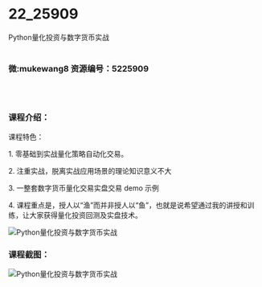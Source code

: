 # 22_25909
Python量化投资与数字货币实战
<br/></br>
<h3>微:mukewang8 资源编号：5225909</h3>
<br/></br>
<h3>课程介绍：</h3>
<p>课程特色：</p>
<p>1. 零基础到实战量化策略自动化交易。</p>
<p>2. 注重实战，脱离实战应用场景的理论知识意义不大</p>
<p>3. 一整套<a title="查看与 数字货币 相关的文章" target="_blank">数字货币</a>量化交易实盘交易 demo 示例</p>
<p>4. 课程重点是，授人以“渔”而并非授人以“鱼”，也就是说希望通过我的讲授和训练，让大家获得量化投资回测及实盘技术。</p>
<p><img src="https://www.ko996.com/wp-content/uploads/img/2022/08/1-78-300x149.png" alt="Python量化投资与数字货币实战"></p>
<div class="info-desc">
<h3>课程截图：</h3>
<p><img src="https://www.ko996.com/wp-content/uploads/img/2022/08/2-71.png" alt="Python量化投资与数字货币实战"></p>


			
</div>

